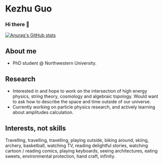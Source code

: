 # Kezhu Guo
### Hi there 👋

<!--
**kezhuguo/kezhuguo** is a ✨ _special_ ✨ repository because its `README.md` (this file) appears on your GitHub profile.

Here are some ideas to get you started:

- 🔭 I’m currently working on ...
- 🌱 I’m currently learning ...
- 👯 I’m looking to collaborate on ...
- 🤔 I’m looking for help with ...
- 💬 Ask me about ...
- 📫 How to reach me: ...
- 😄 Pronouns: ...
- ⚡ Fun fact: ...
-->

[![Anurag's GitHub stats](https://github-readme-stats.vercel.app/api?username=kezhuguo&count_private=true&show_icons=true)](https://github.com/anuraghazra/github-readme-stats)

<!--
[![Top Langs](https://github-readme-stats.vercel.app/api/top-langs/?username=kezhuguo&layout=compact&langs_count=10)](https://github.com/anuraghazra/github-readme-stats)
-->

## About me
- PhD student @ Northwestern University.

## Research
- Interested in and hope to work on the intersection of high energy physics, string theory, cosmology and algebraic topology. 
  Would want to ask how to describe the space and time outside of our universe.
- Currently working on particle physics research, and actively learning about amplitudes calculation.
<!--
- (TODO)
- (TODO)
- (TODO)
-->

## Interests, not skills
Travelling, travelling, travelling, playing outside, biking around, skiing, archery, basketball, watching TV, reading delightful stories, watching cartoon / reading comics, playing keyboards, seeing architectures, eating sweets, environmental protection, hand craft, infinity.

<!--
## Project
- [](https://) A description.

## Contact Me
- EMAIL: kezhuguo2020@u.northwestern.edu
-->
